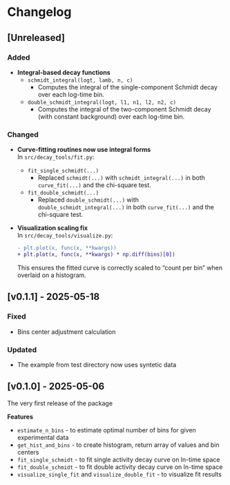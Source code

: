# Changelog

## [Unreleased]

### Added
- **Integral-based decay functions**  
  - `schmidt_integral(logt, lamb, n, c)`  
    - Computes the integral of the single-component Schmidt decay over each log-time bin.
  - `double_schmidt_integral(logt, l1, n1, l2, n2, c)`  
    - Computes the integral of the two-component Schmidt decay (with constant background) over each log-time bin.

### Changed
- **Curve-fitting routines now use integral forms**  
  In `src/decay_tools/fit.py`:
  - `fit_single_schmidt(...)`  
    - Replaced `schmidt(...)` with `schmidt_integral(...)` in both `curve_fit(...)` and the chi-square test.
  - `fit_double_schmidt(...)`  
    - Replaced `double_schmidt(...)` with `double_schmidt_integral(...)` in both `curve_fit(...)` and the chi-square test.

- **Visualization scaling fix**  
  In `src/decay_tools/visualize.py`:
  ```diff
  - plt.plot(x, func(x, **kwargs))
  + plt.plot(x, func(x, **kwargs) * np.diff(bins)[0])
  ```
  This ensures the fitted curve is correctly scaled to “count per bin” when overlaid on a histogram.


## [v0.1.1] - 2025-05-18

### Fixed
- Bins center adjustment calculation

### Updated
- The example from test directory now uses syntetic data


## [v0.1.0] - 2025-05-06

The very first release of the package

**Features**
- `estimate_n_bins` - to estimate optimal number of bins for given experimental data
- `get_hist_and_bins` - to create histogram, return array of values and bin centers
- `fit_single_schmidt` - to fit single activity decay curve on ln-time space
- `fit_double_schmidt` - to fit double activity decay curve on ln-time space
- `visualize_single_fit` and `visualize_double_fit` - to visualize fit results
